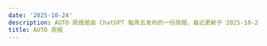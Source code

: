 ```yaml
---
date: '2025-10-24'
description: AUTO 周报是由 ChatGPT 每周五发布的一份简报，最近更新于 2025-10-24。
title: AUTO 周报
---
```

